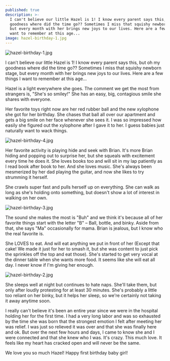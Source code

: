 ```yaml
---
published: true
description: >-
  I can't believe our little Hazel is 1! I know every parent says this, but  my
  goodness where did the time go?? Sometimes I miss that squishy newborn stage,
  but every month with her brings new joys to our lives. Here are a few things I
  want to remember at this age...
image: hazel-birthday-1.jpg
---
```

![hazel-birthday-1.jpg]({{site.baseurl}}/img/hazel-birthday-1.jpg)

I can't believe our little Hazel is 1! I know every parent says this, but oh my goodness where did the time go?? Sometimes I miss that squishy newborn stage, but every month with her brings new joys to our lives. Here are a few things I want to remember at this age... 

Hazel is a light everywhere she goes. The comment we get the most from strangers is, "She's so smiley!" She has an easy, big, contagious smile she shares with everyone. 

Her favorite toys right now are her red rubber ball and the new xylophone she got for her birthday. She chases that ball all over our apartment and gets a big smile on her face whenever she sees it. I was so impressed how easily she figured out the xylophone after I gave it to her. I guess babies just naturally want to wack things. 

![hazel-birthday-4.jpg]({{site.baseurl}}/img/hazel-birthday-4.jpg)

Her favorite activity is playing hide and seek with Brian. It's more Brian hiding and popping out to surprise her, but she squeals with excitement every time he does it. She loves books too and will sit in my lap patiently as I read book after book to her. And she loves music. She's always been mesmerized by her dad playing the guitar, and now she likes to try strumming it herself. 

She crawls super fast and pulls herself up on everything. She can walk as long as she's holding onto something, but doesn't show a lot of interest in walking on her own. 

![hazel-birthday-3.jpg]({{site.baseurl}}/img/hazel-birthday-3.jpg)

The sound she makes the most is "Buh" and we think it's because all of her favorite things start with the letter "B" – Ball, bottle, and binky. Aside from that, she says "Ma" occasionally for mama. Brian is jealous, but I know who the real favorite is. 

She LOVES to eat. And will eat anything we put in front of her (Except that cake! We made it just for her to smash it, but she was content to just pick the sprinkles off the top and eat those). She's started to get very vocal at the dinner table when she wants more food. It seems like she will eat all day. I never know if I'm giving her enough. 

![hazel-birthday-2.jpg]({{site.baseurl}}/img/hazel-birthday-2.jpg)

She sleeps well at night but continues to hate naps. She'll take them, but only after loudly protesting for at least 30 minutes. She's probably a little too reliant on her binky, but it helps her sleep, so we're certainly not taking it away anytime soon. 

I really can't believe it's been an entire year since we were in the hospital holding her for the first time. I had a very long labor and was so exhausted by the time she was born that the strongest emotion I felt after meeting her was relief. I was just so relieved it was over and that she was finally here and ok. But over the next few hours and days, I came to know she and I were connected and that she knew who I was. It's crazy. This much love. It feels like my heart has cracked open and will never be the same. 

We love you so much Hazel! Happy first birthday baby girl!
